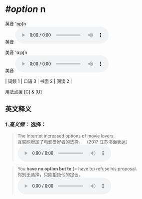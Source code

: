 # ***\#option*** n
英音 'ɒpʃn  
英音
<audio src="./media/option-B.aac" controls="controls"></audio>

美音 'ɑːpʃn  
美音
<audio src="./media/option.aac" controls="controls"></audio>



| 词频 1 | 口语 3 | 书面 2 | 阅读 2 |  

用法点拨  [C] & [U]

英文释义
---
### 1.*高义频：* **选择：**  

 > The Internet increased options of movie lovers.  
 > 互联网增加了电影爱好者的选择。  （2017 江苏书面表达）  
<audio src="./media/The Internet increased options _AAC.aac" controls="controls"></audio>

 > You **have no option but to** (= have to) refuse his proposal.  
 > 你别无选择，只能拒绝他的提议。    
<audio src="./media/You have no option but to_AAC.aac" controls="controls"></audio>


